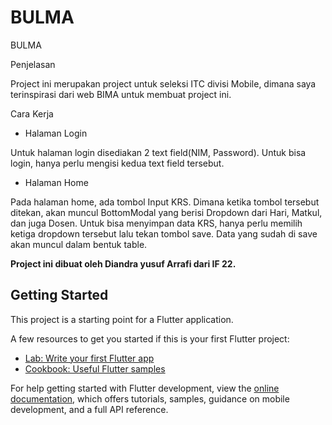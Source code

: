 # BULMA

BULMA

Penjelasan

Project ini merupakan project untuk seleksi ITC divisi Mobile, dimana saya terinspirasi dari web BIMA untuk membuat project ini.

Cara Kerja

- Halaman Login

Untuk halaman login disediakan 2 text field(NIM, Password). Untuk bisa login, hanya perlu mengisi kedua text field tersebut.

- Halaman Home

Pada halaman home, ada tombol Input KRS. Dimana ketika tombol tersebut ditekan, akan muncul BottomModal yang berisi Dropdown dari Hari, Matkul, dan juga Dosen. Untuk bisa menyimpan data KRS, hanya perlu memilih ketiga dropdown tersebut lalu tekan tombol save. Data yang sudah di save akan muncul dalam bentuk table.

__Project ini dibuat oleh Diandra yusuf Arrafi dari IF 22.__


## Getting Started

This project is a starting point for a Flutter application.

A few resources to get you started if this is your first Flutter project:

- [Lab: Write your first Flutter app](https://docs.flutter.dev/get-started/codelab)
- [Cookbook: Useful Flutter samples](https://docs.flutter.dev/cookbook)

For help getting started with Flutter development, view the
[online documentation](https://docs.flutter.dev/), which offers tutorials,
samples, guidance on mobile development, and a full API reference.

